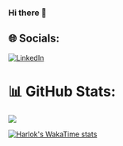 ### Hi there 👋
<!--
**PasterLak/PasterLak** is a ✨ _special_ ✨ repository because its `README.md` (this file) appears on your GitHub profile.

Here are some ideas to get you started:

- 🔭 I’m currently working on ...
- 🌱 I’m currently learning ...
- 👯 I’m looking to collaborate on ...
- 🤔 I’m looking for help with ...
- 💬 Ask me about ...
- 📫 How to reach me: ...
- 😄 Pronouns: ...
- ⚡ Fun fact: ...

<p>
  <img src="https://img.shields.io/youtube/channel/subscribers/UCwH5iKIf2u6HHVXmkB1bReg">  
</p>

<p>
  <img src="https://visitcount.itsvg.in/api?id=PasterLak&icon=5&color=11">  
</p>

compact/pie
-->
## 🌐 Socials:
[![LinkedIn](https://img.shields.io/badge/LinkedIn-%230077B5.svg?logo=linkedin&logoColor=white)](https://linkedin.com/in/pasterlak) 
# 📊 GitHub Stats:
<p>
  <img src="https://github-readme-stats.vercel.app/api/top-langs/?username=PasterLak&layout=compact">  
</p>

[![Harlok's WakaTime stats](https://github-readme-stats.vercel.app/api/wakatime?username=@018e27ac-c657-4924-89bb-21c16b1ca683)](https://github.com/anuraghazra/github-readme-stats\&layout=compact)
